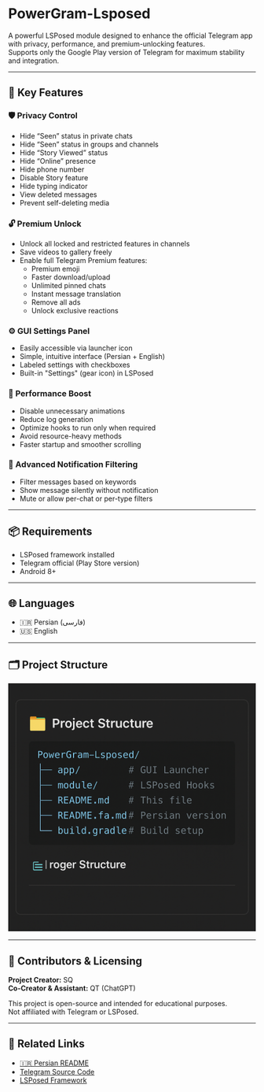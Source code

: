 # PowerGram-Lsposed

A powerful LSPosed module designed to enhance the official Telegram app with privacy, performance, and premium-unlocking features.  
Supports only the Google Play version of Telegram for maximum stability and integration.

---

## 🎯 Key Features

### 🛡️ Privacy Control
- Hide “Seen” status in private chats
- Hide “Seen” status in groups and channels
- Hide “Story Viewed” status
- Hide “Online” presence
- Hide phone number
- Disable Story feature
- Hide typing indicator
- View deleted messages
- Prevent self-deleting media

### 🔓 Premium Unlock
- Unlock all locked and restricted features in channels
- Save videos to gallery freely
- Enable full Telegram Premium features:
  - Premium emoji
  - Faster download/upload
  - Unlimited pinned chats
  - Instant message translation
  - Remove all ads
  - Unlock exclusive reactions

### ⚙️ GUI Settings Panel
- Easily accessible via launcher icon
- Simple, intuitive interface (Persian + English)
- Labeled settings with checkboxes
- Built-in "Settings" (gear icon) in LSPosed

### 🚀 Performance Boost
- Disable unnecessary animations
- Reduce log generation
- Optimize hooks to run only when required
- Avoid resource-heavy methods
- Faster startup and smoother scrolling

### 🔔 Advanced Notification Filtering
- Filter messages based on keywords
- Show message silently without notification
- Mute or allow per-chat or per-type filters

---

## 📦 Requirements
- LSPosed framework installed
- Telegram official (Play Store version)
- Android 8+

---

## 🌐 Languages
- 🇮🇷 Persian (فارسی)
- 🇺🇸 English

---

## 🗂 Project Structure

![Project Structure](project-structure.png)



---

## 💬 Contributors & Licensing

**Project Creator:** SQ  
**Co-Creator & Assistant:** QT (ChatGPT)

This project is open-source and intended for educational purposes.  
Not affiliated with Telegram or LSPosed.

---

## 📎 Related Links
- [🇮🇷 Persian README](./README.fa.md)
- [Telegram Source Code](https://github.com/DrKLO/Telegram)
- [LSPosed Framework](https://github.com/LSPosed/LSPosed)

